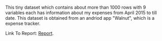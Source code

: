 This tiny dataset which contains about more than 1000 rows with 9 variables each has information about my expenses from April 2015 to till date. This dataset is obtained from an andriod app "Walnut", which is a expense tracker.   

Link To Report: [Report](http://htmlpreview.github.io/?https://github.com/chaitanya6761/My-Expenses-Data-Exploration/blob/master/MyExpensesDataExploration.html).
